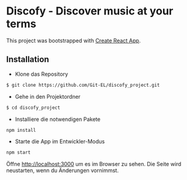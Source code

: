 # Discofy - Discover music at your terms



This project was bootstrapped with [Create React App](https://github.com/facebook/create-react-app).

## Installation

* Klone das Repository
 ```sh 
 $ git clone https://github.com/Git-EL/discofy_project.git
 ```

* Gehe in den Projektordner
```sh
$ cd discofy_project
```

* Installiere die notwendigen Pakete
```sh
npm install
```

* Starte die App im Entwickler-Modus
```sh
npm start
```

Öffne [http://localhost:3000](http://localhost:3000) um es im Browser zu sehen.
Die Seite wird neustarten, wenn du Änderungen vornimmst.
